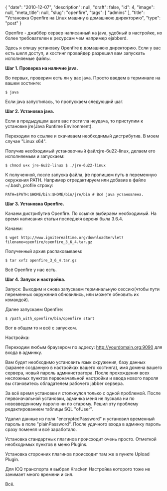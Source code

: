 {
    "date": "2010-12-07",
    "description": null,
    "draft": false,
    "id": 4,
    "image": null,
    "meta_title": null,
    "slug": "openfire",
    "tags": [
        "admins"
    ],
    "title": "Установка Openfire на Linux машину в домашнюю директорию",
    "type": "post"
}




Openfire - джаббер сервер написанный на java, удобный в настройке, но более требователен к ресурсам чем например ejabberd.

Здесь я опишу установку Openfire в домашнюю директорию. Если у вас есть шелл доступ, и хостинг провайдер разрешил вам запускать исполняемые файлы.

 

**Шаг 1. Проверка на наличие java.**

Во первых, проверим есть ли у вас java. Просто введем в терминале на вашем хостинге:

`$ java`

Если java запустилась, то пропускаем следующий шаг.

**Шаг 2. Установка java.**

Если в предыдущем шаге вас постигла неудача, то приступим к установке jre(Java Runtime Environment).

Переходим по ссылке и скачиваем необходимый дистрибутив. В моем случае "Linux x64".

Получив необходимый установочный файл:jre-6u22-linux, делаем его исполняемым и запускаем:

`$ chmod u+x jre-6u22-linux
$ ./jre-6u22-linux`

К полученной, после запуска файла, jre пропишем путь в переменную окружения PATH.
Например отредактируем или добавив в файле ~/.bash_profile строку:

`PATH=$PATH:$HOME/bin:$HOME/bin/jre/bin # Всё java установлена.`

**Шаг 3. Установка Openfire.**

Качаем дистрибутив Openfire. По ссылке выбираем необходимый. На время написания статьи последняя версия была 3.6.4.

Качаем:

`$ wget http://www.igniterealtime.org/downloadServlet?filename=openfire/openfire_3_6_4.tar.gz`

Полученный архив распаковываем:

`$ tar xvfz openfire_3_6_4.tar.gz`

Всё Openfire у нас есть.

**Шаг 4. Запуск и настройка.**

Запуск: Выходим и снова запускаем терминальную сессию(чтобы пути переменных окружения обновились, или можете обновить их командой).

Далее запускаем Openfire:

`$ /path_with_openfire/bin/openfire start`

Вот в общем то и всё с запуском.

Настройка:

Переходим любым браузером по адресу: http://yourdomain.org:9090 для входа в админку.

Вам будет необходимо установить язык окружения, базу данных (заранее созданную в настройках вашего хостинга), имя домена вашего сервера, новый пароль администратора. После прохождения всех несложных пунктов первоначальной настройки и ввода нового пароля вы становитесь обладателем рабочего jabber сервера.

За всё время установки я столкнулся только с одной проблемой. После первоначальной установки, админка меня не пускала ни по нововведенному паролю ни по старому. Решил эту проблему редактированием таблицы SQL "ofUser".

Удалил данные из поля "encryptedPassword" и установил временный пароль в поле "plainPassword". После удачного входа в админку пароль сразу поменял и всё заработало.

Установка стандартных плагинов происходит очень просто. Отметкой необходимых пунктов в меню Plugins.

Установка сторонних плагинов происходит там же в пункте Upload Plugin.

Для ICQ транспорта я выбрал Kracken Настройка которого тоже не занимает много времени и сил.

Всё.
